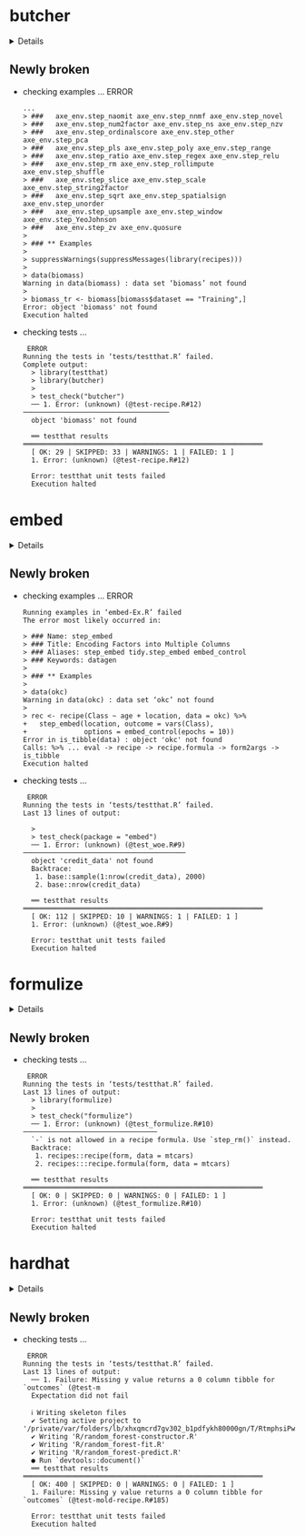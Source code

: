 # butcher

<details>

* Version: 0.1.0
* Source code: https://github.com/cran/butcher
* URL: https://tidymodels.github.io/butcher, https://github.com/tidymodels/butcher
* BugReports: https://github.com/tidymodels/butcher/issues
* Date/Publication: 2019-08-09 15:30:02 UTC
* Number of recursive dependencies: 185

Run `revdep_details(,"butcher")` for more info

</details>

## Newly broken

*   checking examples ... ERROR
    ```
    ...
    > ###   axe_env.step_naomit axe_env.step_nnmf axe_env.step_novel
    > ###   axe_env.step_num2factor axe_env.step_ns axe_env.step_nzv
    > ###   axe_env.step_ordinalscore axe_env.step_other axe_env.step_pca
    > ###   axe_env.step_pls axe_env.step_poly axe_env.step_range
    > ###   axe_env.step_ratio axe_env.step_regex axe_env.step_relu
    > ###   axe_env.step_rm axe_env.step_rollimpute axe_env.step_shuffle
    > ###   axe_env.step_slice axe_env.step_scale axe_env.step_string2factor
    > ###   axe_env.step_sqrt axe_env.step_spatialsign axe_env.step_unorder
    > ###   axe_env.step_upsample axe_env.step_window axe_env.step_YeoJohnson
    > ###   axe_env.step_zv axe_env.quosure
    > 
    > ### ** Examples
    > 
    > suppressWarnings(suppressMessages(library(recipes)))
    > 
    > data(biomass)
    Warning in data(biomass) : data set ‘biomass’ not found
    > 
    > biomass_tr <- biomass[biomass$dataset == "Training",]
    Error: object 'biomass' not found
    Execution halted
    ```

*   checking tests ...
    ```
     ERROR
    Running the tests in ‘tests/testthat.R’ failed.
    Complete output:
      > library(testthat)
      > library(butcher)
      > 
      > test_check("butcher")
      ── 1. Error: (unknown) (@test-recipe.R#12)  ────────────────────────────────────
      object 'biomass' not found
      
      ══ testthat results  ═══════════════════════════════════════════════════════════
      [ OK: 29 | SKIPPED: 33 | WARNINGS: 1 | FAILED: 1 ]
      1. Error: (unknown) (@test-recipe.R#12) 
      
      Error: testthat unit tests failed
      Execution halted
    ```

# embed

<details>

* Version: 0.0.4
* Source code: https://github.com/cran/embed
* URL: https://tidymodels.github.io/embed
* BugReports: https://github.com/tidymodels/embed/issues
* Date/Publication: 2019-09-15 15:10:09 UTC
* Number of recursive dependencies: 145

Run `revdep_details(,"embed")` for more info

</details>

## Newly broken

*   checking examples ... ERROR
    ```
    Running examples in ‘embed-Ex.R’ failed
    The error most likely occurred in:
    
    > ### Name: step_embed
    > ### Title: Encoding Factors into Multiple Columns
    > ### Aliases: step_embed tidy.step_embed embed_control
    > ### Keywords: datagen
    > 
    > ### ** Examples
    > 
    > data(okc)
    Warning in data(okc) : data set ‘okc’ not found
    > 
    > rec <- recipe(Class ~ age + location, data = okc) %>%
    +   step_embed(location, outcome = vars(Class),
    +              options = embed_control(epochs = 10))
    Error in is_tibble(data) : object 'okc' not found
    Calls: %>% ... eval -> recipe -> recipe.formula -> form2args -> is_tibble
    Execution halted
    ```

*   checking tests ...
    ```
     ERROR
    Running the tests in ‘tests/testthat.R’ failed.
    Last 13 lines of output:
      
      > 
      > test_check(package = "embed")
      ── 1. Error: (unknown) (@test_woe.R#9)  ────────────────────────────────────────
      object 'credit_data' not found
      Backtrace:
       1. base::sample(1:nrow(credit_data), 2000)
       2. base::nrow(credit_data)
      
      ══ testthat results  ═══════════════════════════════════════════════════════════
      [ OK: 112 | SKIPPED: 10 | WARNINGS: 1 | FAILED: 1 ]
      1. Error: (unknown) (@test_woe.R#9) 
      
      Error: testthat unit tests failed
      Execution halted
    ```

# formulize

<details>

* Version: 0.1.0
* Source code: https://github.com/cran/formulize
* Date/Publication: 2018-01-09 18:23:30 UTC
* Number of recursive dependencies: 74

Run `revdep_details(,"formulize")` for more info

</details>

## Newly broken

*   checking tests ...
    ```
     ERROR
    Running the tests in ‘tests/testthat.R’ failed.
    Last 13 lines of output:
      > library(formulize)
      > 
      > test_check("formulize")
      ── 1. Error: (unknown) (@test_formulize.R#10)  ─────────────────────────────────
      `-` is not allowed in a recipe formula. Use `step_rm()` instead.
      Backtrace:
       1. recipes::recipe(form, data = mtcars)
       2. recipes:::recipe.formula(form, data = mtcars)
      
      ══ testthat results  ═══════════════════════════════════════════════════════════
      [ OK: 0 | SKIPPED: 0 | WARNINGS: 0 | FAILED: 1 ]
      1. Error: (unknown) (@test_formulize.R#10) 
      
      Error: testthat unit tests failed
      Execution halted
    ```

# hardhat

<details>

* Version: 0.1.0
* Source code: https://github.com/cran/hardhat
* URL: https://github.com/tidymodels/hardhat
* BugReports: https://github.com/tidymodels/hardhat/issues
* Date/Publication: 2019-12-16 10:00:09 UTC
* Number of recursive dependencies: 119

Run `revdep_details(,"hardhat")` for more info

</details>

## Newly broken

*   checking tests ...
    ```
     ERROR
    Running the tests in ‘tests/testthat.R’ failed.
    Last 13 lines of output:
      ── 1. Failure: Missing y value returns a 0 column tibble for `outcomes` (@test-m
      Expectation did not fail
      
      ℹ Writing skeleton files
      ✔ Setting active project to '/private/var/folders/lb/xhxqmcrd7gv302_b1pdfykh80000gn/T/RtmphsiPwv/model'
      ✔ Writing 'R/random_forest-constructor.R'
      ✔ Writing 'R/random_forest-fit.R'
      ✔ Writing 'R/random_forest-predict.R'
      ● Run `devtools::document()`
      ══ testthat results  ═══════════════════════════════════════════════════════════
      [ OK: 400 | SKIPPED: 0 | WARNINGS: 0 | FAILED: 1 ]
      1. Failure: Missing y value returns a 0 column tibble for `outcomes` (@test-mold-recipe.R#185) 
      
      Error: testthat unit tests failed
      Execution halted
    ```

